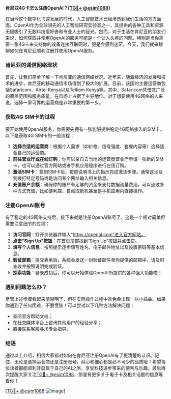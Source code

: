 **肯尼亚4G卡怎么注册OpenAI？[[TG💪+ @esim1088](https://t.me/s/esim1088)]**

在当今这个数字化飞速发展的时代，人工智能技术已经渗透到我们生活的方方面面。OpenAI作为全球领先的人工智能研究实验室之一，其提供的各种工具和资源无疑吸引了无数科技爱好者和专业人士的目光。然而，对于生活在肯尼亚的朋友们来说，如何获取并使用OpenAI的服务可能是一个让人头疼的问题。特别是当你需要一张4G卡来支持你的设备连接互联网时，更是会感到迷茫。今天，我们就来聊聊如何在肯尼亚顺利注册并使用OpenAI服务。

### 肯尼亚的通信网络现状

首先，让我们简单了解一下肯尼亚的通信网络状况。近年来，随着经济的发展和技术的进步，肯尼亚的移动通信市场得到了极大的扩展。目前，该国的主要运营商包括Safaricom、Airtel Kenya以及Telkom Kenya等。其中，Safaricom凭借其广泛的覆盖范围和服务质量，在市场上占据了主导地位。对于想要使用4G网络的人来说，选择一家可靠的运营商是非常重要的第一步。

### 获取4G SIM卡的过程

要开始使用OpenAI服务，你需要先拥有一张能够提供稳定4G网络接入的SIM卡。以下是获取4G SIM卡的一般流程：

1. **选择合适的运营商**：根据个人需求（如价格、信号强度、套餐内容等）选择适合自己的运营商。
2. **前往营业厅或在线订购**：你可以亲自去当地的运营商营业厅申请一张新的SIM卡，也可以通过官方网站或者手机应用程序进行在线订购。
3. **激活SIM卡**：拿到SIM卡后，按照说明书上的指示完成激活步骤。通常这涉及到拨打特定号码或是访问某个网址输入相关信息。
4. **充值账户余额**：确保你的账户有足够的资金来支付数据流量费用。可以通过多种方式充值，比如便利店、自动取款机甚至是手机应用内直接操作。

### 注册OpenAI账号

有了稳定的4G网络支持后，接下来就是注册OpenAI账号了。这是一个相对简单但需要注意细节的过程：

1. **访问官网**：打开浏览器并输入“https://openai.com”进入官方网站。
2. **点击“Sign Up”按钮**：在首页顶部找到“Sign Up”按钮并点击它。
3. **填写个人信息**：按照提示逐步填写姓名、电子邮件地址以及设置密码等基本信息。
4. **验证邮箱**：提交表单后，系统会发送一封验证邮件至你提供的邮箱中，请及时查收并按照说明完成验证。
5. **探索功能**：登录成功后，你可以开始体验OpenAI所提供的各种强大功能啦！

### 遇到问题怎么办？

尽管上述步骤看起来清晰明了，但在实际操作过程中难免会出现一些小插曲。如果你遇到了任何困难，不要慌张！可以尝试以下几种方法解决问题：

- 查阅官方帮助文档；
- 在社交媒体平台上咨询其他用户的经验分享；
- 直接联系客服寻求专业指导。

### 结语

通过以上介绍，相信大家都对如何在肯尼亚注册OpenAI有了更清楚的认识。记住，无论是选择运营商还是注册账号，耐心和细心都是必不可少的品质哦！希望每位读者都能顺利开启属于自己的AI之旅，享受科技进步带来的便利与乐趣。最后再次提醒大家关注[TG💪+ @esim1088](https://t.me/s/esim1088)，那里有更多关于电子卡及相关话题的信息等着你！

[[TG💪+ @esim1088](https://t.me/s/esim1088) ![Image](https://i.postimg.cc/4NQfJmqS/Snipaste-2025-05-13-00-14-12.png)]